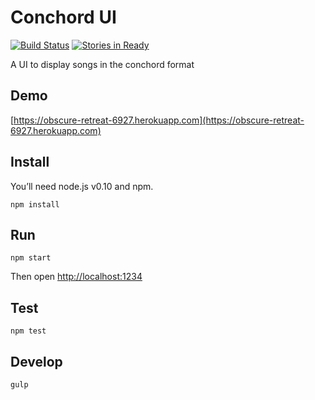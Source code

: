 
Conchord UI
===========
[![Build Status](https://travis-ci.org/yanhick/conchord-ui.svg?branch=master)](https://travis-ci.org/yanhick/conchord-ui) [![Stories in Ready](https://badge.waffle.io/yanhick/conchord-ui.png?label=ready&title=Ready)](https://waffle.io/yanhick/conchord-ui)


A UI to display songs in the conchord format

Demo
----

[https://obscure-retreat-6927.herokuapp.com](https://obscure-retreat-6927.herokuapp.com)

Install
-------

You’ll need node.js v0.10 and npm.

```
npm install
```

Run
---

```
npm start
```

Then open [http://localhost:1234](http://localhost:1234)

Test
----

```
npm test
```

Develop
-------

```
gulp
```
